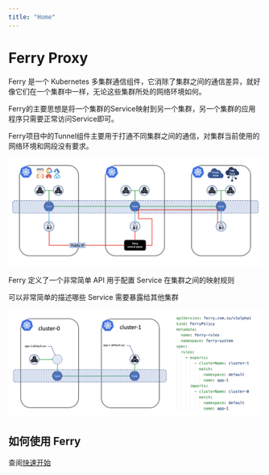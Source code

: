 ```yaml
---
title: "Home"
---
```


# Ferry Proxy

Ferry 是一个 Kubernetes 多集群通信组件，它消除了集群之间的通信差异，就好像它们在一个集群中一样，无论这些集群所处的网络环境如何。

Ferry的主要思想是将一个集群的Service映射到另一个集群，另一个集群的应用程序只需要正常访问Service即可。

Ferry项目中的Tunnel组件主要用于打通不同集群之间的通信，对集群当前使用的网络环境和网段没有要求。

![Architecture](/images/architecture.png)

Ferry 定义了一个非常简单 API 用于配置 Service 在集群之间的映射规则

可以非常简单的描述哪些 Service 需要暴露给其他集群

![Case](/images/case.png)

## 如何使用 Ferry

 查阅[快速开始](./docs/user/quick-start)
